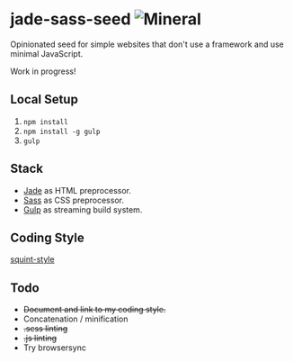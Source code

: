 # jade-sass-seed ![Mineral](http://rywar.com/github-images/mineral.svg)

Opinionated seed for simple websites that don't use a framework and use minimal JavaScript.

Work in progress!



## Local Setup

1. `npm install`
2. `npm install -g gulp`
3. `gulp`



## Stack

- [Jade](http://jade-lang.com/) as HTML preprocessor.
- [Sass](http://sass-lang.com/) as CSS preprocessor.
- [Gulp](http://gulpjs.com/) as streaming build system.



## Coding Style

[squint-style](https://github.com/RyanWarner/squint-style)




Todo
----

- ~~Document and link to my coding style.~~
- Concatenation / minification
- ~~.scss linting~~
- ~~.js linting~~
- Try browsersync